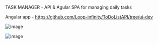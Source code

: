 TASK MANAGER - API & Agular SPA for managing daily tasks 

Angular app - https://github.com/Loop-infinity/ToDoListAPI/tree/ui-dev

![image](https://github.com/Loop-infinity/ToDoListAPI/assets/91155446/52f00008-f09f-42f4-9417-e31d31e31568)

![image](https://github.com/Loop-infinity/ToDoListAPI/assets/91155446/27cbd341-e029-4ff3-b668-503d44dab82f)



